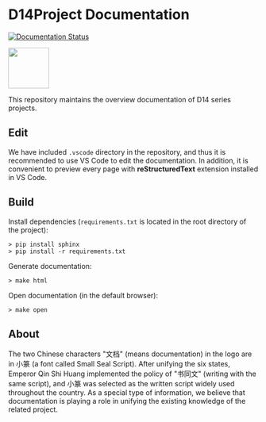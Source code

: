 # D14Project Documentation

[![Documentation Status](https://readthedocs.org/projects/d14project/badge/?version=latest)](https://d14std.io/en/latest/?badge=latest)

<img src="https://media.githubusercontent.com/media/DreamersGather/D14Docs.Res/main/logo.png" height="82"/>

This repository maintains the overview documentation of D14 series projects.

## Edit

We have included `.vscode` directory in the repository, and thus it is recommended to use VS Code to edit the documentation. In addition, it is convenient to preview every page with **reStructuredText** extension installed in VS Code.

## Build

Install dependencies (`requirements.txt` is located in the root directory of the project):

```
> pip install sphinx
> pip install -r requirements.txt
```

Generate documentation:

```
> make html
```

Open documentation (in the default browser):

```
> make open
```

## About

The two Chinese characters "文档" (means documentation) in the logo are in 小篆 (a font called Small Seal Script). After unifying the six states, Emperor Qin Shi Huang implemented the policy of "书同文" (writing with the same script), and 小篆 was selected as the written script widely used throughout the country. As a special type of information, we believe that documentation is playing a role in unifying the existing knowledge of the related project.
